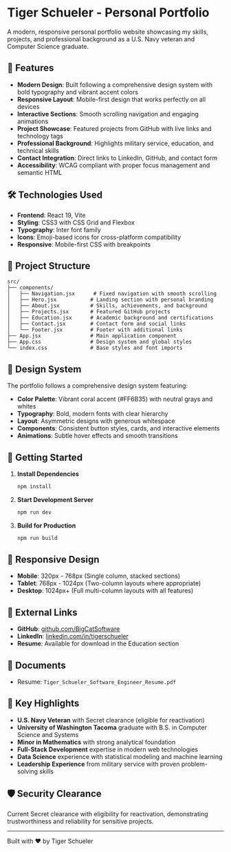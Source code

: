 # Tiger Schueler - Personal Portfolio

A modern, responsive personal portfolio website showcasing my skills, projects, and professional background as a U.S. Navy veteran and Computer Science graduate.

## 🚀 Features

- **Modern Design**: Built following a comprehensive design system with bold typography and vibrant accent colors
- **Responsive Layout**: Mobile-first design that works perfectly on all devices
- **Interactive Sections**: Smooth scrolling navigation and engaging animations
- **Project Showcase**: Featured projects from GitHub with live links and technology tags
- **Professional Background**: Highlights military service, education, and technical skills
- **Contact Integration**: Direct links to LinkedIn, GitHub, and contact form
- **Accessibility**: WCAG compliant with proper focus management and semantic HTML

## 🛠️ Technologies Used

- **Frontend**: React 19, Vite
- **Styling**: CSS3 with CSS Grid and Flexbox
- **Typography**: Inter font family
- **Icons**: Emoji-based icons for cross-platform compatibility
- **Responsive**: Mobile-first CSS with breakpoints

## 📁 Project Structure

```
src/
├── components/
│   ├── Navigation.jsx      # Fixed navigation with smooth scrolling
│   ├── Hero.jsx           # Landing section with personal branding
│   ├── About.jsx          # Skills, achievements, and background
│   ├── Projects.jsx       # Featured GitHub projects
│   ├── Education.jsx      # Academic background and certifications
│   ├── Contact.jsx        # Contact form and social links
│   └── Footer.jsx         # Footer with additional links
├── App.jsx                # Main application component
├── App.css                # Design system and global styles
└── index.css              # Base styles and font imports
```

## 🎨 Design System

The portfolio follows a comprehensive design system featuring:

- **Color Palette**: Vibrant coral accent (#FF6B35) with neutral grays and whites
- **Typography**: Bold, modern fonts with clear hierarchy
- **Layout**: Asymmetric designs with generous whitespace
- **Components**: Consistent button styles, cards, and interactive elements
- **Animations**: Subtle hover effects and smooth transitions

## 🚀 Getting Started

1. **Install Dependencies**
   ```bash
   npm install
   ```

2. **Start Development Server**
   ```bash
   npm run dev
   ```

3. **Build for Production**
   ```bash
   npm run build
   ```

## 📱 Responsive Design

- **Mobile**: 320px - 768px (Single column, stacked sections)
- **Tablet**: 768px - 1024px (Two-column layouts where appropriate)
- **Desktop**: 1024px+ (Full multi-column layouts with all features)

## 🔗 External Links

- **GitHub**: [github.com/BigCatSoftware](https://github.com/BigCatSoftware)
- **LinkedIn**: [linkedin.com/in/tigerschueler](https://www.linkedin.com/in/tigerschueler/)
- **Resume**: Available for download in the Education section

## 📄 Documents

- Resume: `Tiger_Schueler_Software_Engineer_Resume.pdf`

## 🎯 Key Highlights

- **U.S. Navy Veteran** with Secret clearance (eligible for reactivation)
- **University of Washington Tacoma** graduate with B.S. in Computer Science and Systems
- **Minor in Mathematics** with strong analytical foundation
- **Full-Stack Development** expertise in modern web technologies
- **Data Science** experience with statistical modeling and machine learning
- **Leadership Experience** from military service with proven problem-solving skills

## 🛡️ Security Clearance

Current Secret clearance with eligibility for reactivation, demonstrating trustworthiness and reliability for sensitive projects.

---

Built with ❤️ by Tiger Schueler
